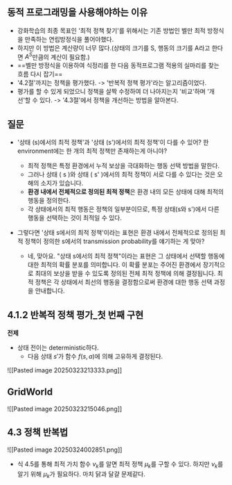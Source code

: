 ## 동적 프로그래밍을 사용해야하는 이유
- 강화학습의 최종 목표인 '최적 정책 찾기'를 위해서는 기존 방법인 벨만 최적 방정식을 만족하는 연립방정식을 풀어야했다.
- 하지만 이 방법은 계산량이 너무 많다.(상태의 크기를 S, 행동의 크기를 A라고 한다면 $A^S$만큼의 계산이 필요함.)
- ==벨만 방정식을 이용하여 식정리를 한 다음 동적프로그램 적용의 실마리를 찾는 흐름 다시 잡기==
- '4.2절'까지는 정책을 평가했다. -> '반복적 정책 평가'라는 알고리즘이었다.
- 평가를 할 수 있게 되었으니 정책을 살짝 수정하여 더 나아지는지 '비교'하며 '개선'할 수 있다. -> '4.3절'에서 정책을 개선하는 방법을 알아본다.

## 질문
- '상태 (s)에서의 최적 정책'과 '상태 (s')에서의 최적 정책'이 다를 수 있어? 한 environment에는 한 개의 최적 정책만 존재하는게 아니야?
	- 최적 정책은 특정 환경에서 누적 보상을 극대화하는 행동 선택 방법을 말한다.
	- 그러나 상태 ( s )와 상태 ( s' )에서의 최적 정책이 서로 다를 수 있다는 것은 오해의 소지가 있습니다.
	- **환경 내에서 전체적으로 정의된 최적 정책**은 환경 내의 모든 상태에 대해 최적의 행동을 정의한다.
	- 각 상태에서의 최적 행동은 정책의 일부분이므로, 특정 상태(s와 s')에서 다른 행동을 선택하는 것이 최적일 수 있다.

- 그렇다면 '상태 s에서의 최적 정책'이라는 표현은 환경 내에서 전체적으로 정의된 최적 정책이 정의한 s에서의 transmission probability를 얘기하는 게 맞아?
	- 네, 맞아요. "상태 s에서의 최적 정책"이라는 표현은 그 상태에서 선택할 행동에 대한 최적의 확률 분포를 의미합니다. 이 확률 분포는 주어진 환경에서 장기적으로 최대의 보상을 받을 수 있도록 정의된 전체 최적 정책에 의해 결정됩니다. 최적 정책은 각 상태에서 최선의 행동을 결정함으로써 환경에 대한 행동 선택 과정을 안내합니다.


## 4.1.2 반복적 정책 평가_첫 번째 구현
**전제**
- 상태 전이는 deterministic하다.
	- 다음 상태 $s'$가 함수 $f(s,a)$에 의해 고유하게 결정된다.

![[Pasted image 20250323213333.png]]


## GridWorld
![[Pasted image 20250323215046.png]]

## 4.3 정책 반복법
![[Pasted image 20250324002851.png]]
- 식 4.5를 통해 최적 가치 함수 $v_k$를 알면 최적 정책 $\mu_k$를 구할 수 있다. 하지만 $v_k$를 알기 위해 $\mu_k$가 필요하다. 마치 닭과 달걀 문제같다.